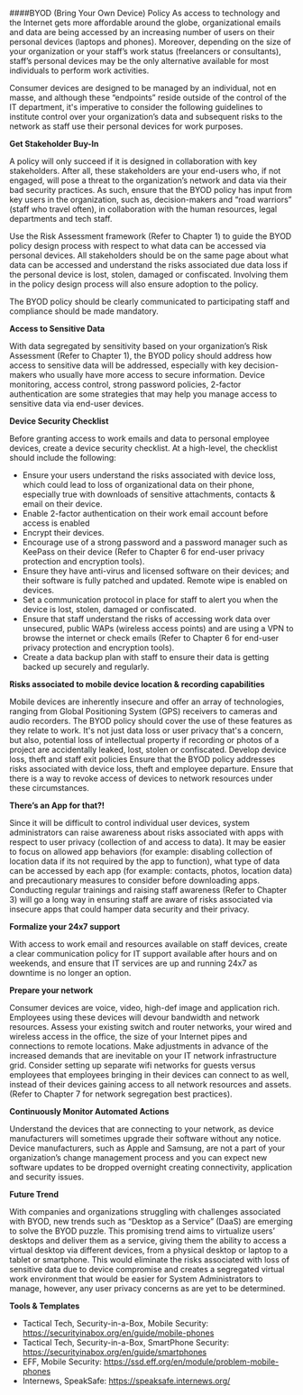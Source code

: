 ####BYOD (Bring Your Own Device) Policy
As access to technology and the Internet gets more affordable around the globe, organizational emails and data are being accessed by an increasing number of users on their personal devices (laptops and phones). Moreover, depending on the size of your organization or your staff’s work status (freelancers or consultants), staff’s personal devices may be the only alternative available for most individuals to perform work activities. 

Consumer devices are designed to be managed by an individual, not en masse, and although these “endpoints” reside outside of the control of the IT department, it's imperative to consider the following guidelines to institute control over your organization’s data and subsequent risks to the network as staff use their personal devices for work purposes. 

**Get Stakeholder Buy-In**

A policy will only succeed if it is designed in collaboration with key stakeholders. After all, these stakeholders are your end-users who, if not engaged, will pose a threat to the organization’s network and data via their bad security practices. As such, ensure that the BYOD policy has input from key users in the organization, such as, decision-makers and “road warriors” (staff who travel often), in collaboration with the human resources, legal departments and tech staff. 

Use the Risk Assessment framework (Refer to Chapter 1) to guide the BYOD policy design process with respect to what data can be accessed via personal devices. All stakeholders should be on the same page about what data can be accessed and understand the risks associated due data loss if the personal device is lost, stolen, damaged or confiscated. Involving them in the policy design process will also ensure adoption to the policy. 

The BYOD policy should be clearly communicated to participating staff and compliance should be made mandatory.

**Access to Sensitive Data** 

With data segregated by sensitivity based on your organization’s Risk Assessment (Refer to Chapter 1), the BYOD policy should address how access to sensitive data will be addressed, especially with key decision-makers who usually have more access to secure information. Device monitoring, access control, strong password policies, 2-factor authentication are some strategies that may help you manage access to sensitive data via end-user devices. 

**Device Security Checklist**

Before granting access to work emails and data to personal employee devices, create a device security checklist. At a high-level, the checklist should include the following: 
- Ensure your users understand the risks associated with device loss, which could lead to loss of organizational data on their phone, especially true with downloads of sensitive attachments, contacts & email on their device. 
- Enable 2-factor authentication on their work email account before access is enabled
- Encrypt their devices. 
- Encourage use of a strong password and a password manager such as KeePass on their device (Refer to Chapter 6 for end-user privacy protection and encryption tools). 
- Ensure they have anti-virus and licensed software on their devices; and their software is fully patched and updated. Remote wipe is enabled on devices. 
- Set a communication protocol in place for staff to alert you when the device is lost, stolen, damaged or confiscated. 
- Ensure that staff understand the risks of accessing work data over unsecured, public WAPs (wireless access points) and are using a VPN to browse the internet or check emails (Refer to Chapter 6 for end-user privacy protection and encryption tools).  
- Create a data backup plan with staff to ensure their data is getting backed up securely and regularly. 

**Risks associated to mobile device location & recording capabilities** 

Mobile devices are inherently insecure and offer an array of technologies, ranging from Global Positioning System (GPS) receivers to cameras and audio recorders. The BYOD policy should cover the use of these features as they relate to work. It's not just data loss or user privacy that's a concern, but also, potential loss of intellectual property if recording or photos of a project are accidentally leaked, lost, stolen or confiscated. 
Develop device loss, theft and staff exit policies
Ensure that the BYOD policy addresses risks associated with device loss, theft and employee departure. Ensure that there is a way to revoke access of devices to network resources under these circumstances. 

**There’s an App for that?!**

Since it will be difficult to control individual user devices, system administrators can raise awareness about risks associated with apps with respect to user privacy (collection of and access to data). It may be easier to focus on allowed app behaviors (for example: disabling collection of location data if its not required by the app to function), what type of data can be accessed by each app (for example: contacts, photos, location data) and precautionary measures to consider before downloading apps. Conducting regular trainings and raising staff awareness (Refer to Chapter 3) will go a long way in ensuring staff are aware of risks associated via insecure apps that could hamper data security and their privacy. 

**Formalize your 24x7 support**

With access to work email and resources available on staff devices, create a clear communication policy for IT support available after hours and on weekends, and ensure that IT services are up and running 24x7 as downtime is no longer an option. 

**Prepare your network**

Consumer devices are voice, video, high-def image and application rich. Employees using these devices will devour bandwidth and network resources. Assess your existing switch and router networks, your wired and wireless access in the office, the size of your Internet pipes and connections to remote locations. Make adjustments in advance of the increased demands that are inevitable on your IT network infrastructure grid. Consider setting up separate wifi networks for guests versus employees that employees bringing in their devices can connect to as well, instead of their devices gaining access to all network resources and assets. (Refer to Chapter 7 for network segregation best practices). 

**Continuously Monitor Automated Actions**

Understand the devices that are connecting to your network, as device manufacturers will sometimes upgrade their software without any notice. Device manufacturers, such as Apple and Samsung, are not a part of your organization’s change management process and you can expect new software updates to be dropped overnight creating connectivity, application and security issues. 

**Future Trend**

With companies and organizations struggling with challenges associated with BYOD, new trends such as “Desktop as a Service” (DaaS) are emerging to solve the BYOD puzzle. This promising trend aims to virtualize users’ desktops and deliver them as a service, giving them the ability to access a virtual desktop via different devices, from a physical desktop or laptop to a tablet or smartphone. This would eliminate the risks associated with loss of sensitive data due to device compromise and creates a segregated virtual work environment that would be easier for System Administrators to manage, however, any user privacy concerns as are yet to be determined. 


**Tools & Templates**
- Tactical Tech, Security-in-a-Box, Mobile Security: https://securityinabox.org/en/guide/mobile-phones
- Tactical Tech, Security-in-a-Box, SmartPhone Security: https://securityinabox.org/en/guide/smartphones
- EFF, Mobile Security: https://ssd.eff.org/en/module/problem-mobile-phones 
- Internews, SpeakSafe: https://speaksafe.internews.org/

